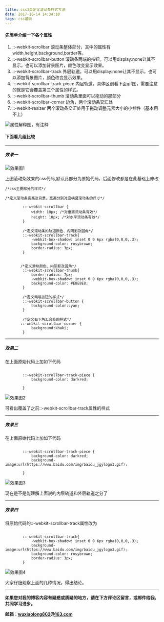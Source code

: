 ```yaml
---
title: css3自定义滚动条样式写法
date: 2017-10-14 14:34:10
tags: css基础
---
```

####  先简单介绍一下各个属性

1. ::-webkit-scrollbar        滚动条整体部分，其中的属性有width,height,background,border等。
2. ::-webkit-scrollbar-button  滚动条两端的按钮。可以用display:none让其不显示，也可以添加背景图片，颜色改变显示效果。
3. ::-webkit-scrollbar-track         外层轨道。可以用display:none让其不显示，也可以添加背景图片，颜色改变显示效果。
4. ::-webkit-scrollbar-track-piece  内层轨道，具体区别看下面gif图，需要注意的就是它会覆盖第三个属性的样式。
5. ::-webkit-scrollbar-thumb     滚动条里面可以拖动的那部分
6. ::-webkit-scrollbar-corner   边角，两个滚动条交汇处
7. ::-webkit-resizer        两个滚动条交汇处用于拖动调整元素大小的小控件（基本用不上）


![属性解释图，有注释](http://img.blog.csdn.net/20171222112553383?watermark/2/text/aHR0cDovL2Jsb2cuY3Nkbi5uZXQvd3hsMTU1NQ==/font/5a6L5L2T/fontsize/400/fill/I0JBQkFCMA==/dissolve/70/gravity/SouthEast)
    
####  下面看几组比较

---
##### 效果一

![效果图1](http://img.blog.csdn.net/20171222112626423?watermark/2/text/aHR0cDovL2Jsb2cuY3Nkbi5uZXQvd3hsMTU1NQ==/font/5a6L5L2T/fontsize/400/fill/I0JBQkFCMA==/dissolve/70/gravity/SouthEast)


上图滚动条效果的css代码,默认此部分为原始代码，后面修改都是在此基础上修改



```
/*css主要部分的样式*/

/*定义滚动条宽高及背景，宽高分别对应横竖滚动条的尺寸*/

		::-webkit-scrollbar {
		    width: 10px; /*对垂直流动条有效*/
		    height: 10px; /*对水平流动条有效*/
		}
		
		/*定义滚动条的轨道颜色、内阴影及圆角*/
		::-webkit-scrollbar-track{
		   	-webkit-box-shadow: inset 0 0 6px rgba(0,0,0,.3);
		   	background-color: rosybrown;
		  	border-radius: 3px;
		}
		
		    
	   /*定义滑块颜色、内阴影及圆角*/
		::-webkit-scrollbar-thumb{
		    border-radius: 7px;
		    -webkit-box-shadow: inset 0 0 6px rgba(0,0,0,.3);
		    background-color: #E8E8E8;
		}
		
	    /*定义两端按钮的样式*/
	    ::-webkit-scrollbar-button {
	        background-color:cyan;
	    }
	    
	    /*定义右下角汇合处的样式*/
	   ::-webkit-scrollbar-corner {
	        background:khaki;
	    }

```

---
##### 效果二
在上面原始代码上加如下代码

```

        ::-webkit-scrollbar-track-piece {
        	background-color: darkred;
        		    
        }

```
![效果图2](http://img.blog.csdn.net/20171222112854508?watermark/2/text/aHR0cDovL2Jsb2cuY3Nkbi5uZXQvd3hsMTU1NQ==/font/5a6L5L2T/fontsize/400/fill/I0JBQkFCMA==/dissolve/70/gravity/SouthEast)

可看出覆盖了之前::-webkit-scrollbar-track属性的样式

---
##### 效果三
在上面原始代码上加如下代码

```

        ::-webkit-scrollbar-track-piece {
        	background-color: darkred;
        	background-image:url(https://www.baidu.com/img/baidu_jgylogo3.gif);
        		    
        }

```
![效果图3](http://img.blog.csdn.net/20171222113030621?watermark/2/text/aHR0cDovL2Jsb2cuY3Nkbi5uZXQvd3hsMTU1NQ==/font/5a6L5L2T/fontsize/400/fill/I0JBQkFCMA==/dissolve/70/gravity/SouthEast)

现在是不是能理解上面说的内层轨道和外层轨道之分了


---
##### 效果四

将原始代码的::-webkit-scrollbar-track属性改为

```

        ::-webkit-scrollbar-track{
		   	-webkit-box-shadow: inset 0 0 6px rgba(0,0,0,.3);
		   	background-image:url(https://www.baidu.com/img/baidu_jgylogo3.gif);
		   	background-color: rosybrown;
		  	border-radius: 3px;
		}

```
![效果图4](http://img.blog.csdn.net/20171222113201284?watermark/2/text/aHR0cDovL2Jsb2cuY3Nkbi5uZXQvd3hsMTU1NQ==/font/5a6L5L2T/fontsize/400/fill/I0JBQkFCMA==/dissolve/70/gravity/SouthEast)


大家仔细观察上面的几种情况，得出结论。

---
**如果您对我的博客内容有疑惑或质疑的地方，请在下方评论区留言，或邮件给我，共同学习进步。**

**邮箱：wuxiaolong802@163.com**